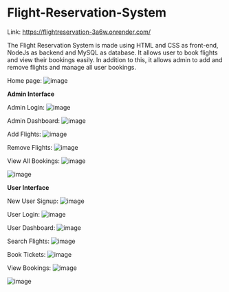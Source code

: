 # Flight-Reservation-System
Link: https://flightreservation-3a6w.onrender.com/


The Flight Reservation System is made using HTML and CSS as front-end, NodeJs as backend and MySQL as database. It allows user to book flights and view their bookings easily. In addition to this, it allows admin to add and remove flights and manage all user bookings.

Home page:
![image](https://github.com/mallikagulati/Flight-Reservation-System/assets/99753520/8358c0a1-fe4f-45a9-a857-44bfaf7e06d6)



**Admin Interface**



Admin Login:
![image](https://github.com/mallikagulati/Flight-Reservation-System/assets/99753520/05e1015a-2c00-4906-beb0-c808bf06cf68)

Admin Dashboard:
![image](https://github.com/mallikagulati/Flight-Reservation-System/assets/99753520/2ef08a17-98f5-4550-b486-391639b398f6)

Add Flights:
![image](https://github.com/mallikagulati/Flight-Reservation-System/assets/99753520/38f90db2-fc78-4f12-a200-5fcf7281af4b)

Remove Flights:
![image](https://github.com/mallikagulati/Flight-Reservation-System/assets/99753520/e3f337ed-7a28-4fab-8e11-959647bbfda5)

View All Bookings:
![image](https://github.com/mallikagulati/Flight-Reservation-System/assets/99753520/ac0f6d8b-5d81-4205-a8a8-32c1aa9e2290)

![image](https://github.com/mallikagulati/Flight-Reservation-System/assets/99753520/98188302-ad8e-4d06-a06b-6769552fb738)




**User Interface**




New User Signup:
![image](https://github.com/mallikagulati/Flight-Reservation-System/assets/99753520/6041583a-b374-4270-849a-7a7c8890243e)

User Login:
![image](https://github.com/mallikagulati/Flight-Reservation-System/assets/99753520/1ff6e474-b1bf-4718-b444-ebc727fd3f92)

User Dashboard:
![image](https://github.com/mallikagulati/Flight-Reservation-System/assets/99753520/c76fd056-20a2-4343-99f8-e31f6b428781)

Search Flights:
![image](https://github.com/mallikagulati/Flight-Reservation-System/assets/99753520/47ff8c49-c8af-4f1f-befa-4bf05fb61c86)

Book Tickets:
![image](https://github.com/mallikagulati/Flight-Reservation-System/assets/99753520/6d843dd1-eb69-49c2-a3f8-8c1bac6a757d)

View Bookings:
![image](https://github.com/mallikagulati/Flight-Reservation-System/assets/99753520/d38b0a50-046f-4830-8e37-5dcc8f347ae9)

![image](https://github.com/mallikagulati/Flight-Reservation-System/assets/99753520/0cffd36d-5bda-4fd5-90b6-db7bfbbae1c3)


